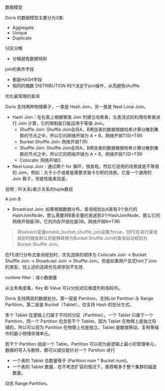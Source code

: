 
数据模型

Doris 的数据模型主要分为3类:
* Aggregate
* Unique
* Duplicate

分区分桶
* 分桶避免数据倾斜

join的条件字段
* 都是HASH字段
* 相同的桶数
DISTRIBUTION KEY决定于join操作，从而避免shuffle.

优化最常用的查询

Doris 支持两种物理算子，一类是 Hash Join，另一类是 Nest Loop Join。
* Hash Join：在右表上根据等值 Join 列建立哈希表，左表流式的利用哈希表进行 Join 计算，它的限制是只能适用于等值 Join。
  * Shuffle Join: Shuffle Join会将A，B两张表的数据根据哈希计算分散到集群的节点之中，所以它的网络开销为 A + B，网络开销T(S)+T(R)
  * Bucket Shuffle Join: 网络开销T(R)
  * Shuffle Join: Shuffle Join会将A，B两张表的数据根据哈希计算分散到集群的节点之中，所以它的网络开销为 A + B，网络开销T(S)+T(R)
  * Colocate: 网络开销0.
* Nest Loop Join：通过两个 for 循环，很直观。然后它适用的场景就是不等值的 Join，例如：大于小于或者是需要求笛卡尔积的场景。它是一个通用的 Join 算子，但是性能表现差。

说明：R(关系)表示关系的tuple数目

A join B
* Broadcast Join: 如果根据数据分布，查询规划出A表有3个执行的HashJoinNode，那么需要将B表全量的发送到3个HashJoinNode，那么它的网络开销是3B，它的内存开销也是3B。网络开销N*T(R)


>将session变量enable_bucket_shuffle_join设置为true，则FE在进行查询规划时就会默认将能够转换为Bucket Shuffle Join的查询自动规划为Bucket Shuffle Join。

在FE进行分布式查询规划时，优先选择的顺序为 Colocate Join -> Bucket Shuffle Join -> Broadcast Join -> Shuffle Join。但是如果用户显式hint了Join的类型，则上述的选择优先顺序则不生效.


runtime filter：减小数据量

从业务角度看，Key 和 Value 可以分别对应维度列和指标列。

Doris 支持两层的数据划分。第一层是 Partition，支持List Partition 与 Range Partition。第二层是 Bucket（Tablet），仅支持 Hash 的划分方式。


多个 Tablet 在逻辑上归属于不同的分区（Partition）。一个 Tablet 只属于一个 Partition，而一个 Partition 包含若干个 Tablet。因为 Tablet 在物理上是独立存储的，所以可以视为 Partition 在物理上也是独立。Tablet 是数据移动、复制等操作的最小物理存储单元。

若干个 Partition 组成一个 Table。Partition 可以视为是逻辑上最小的管理单元，数据的导入与删除，都可以或仅能针对一个 Partition 进行

* 一个表的 Tablet 总数量等于 (Partition num * Bucket num)。
* 一个表的 Tablet 数量，在不考虑扩容的情况下，推荐略多于整个集群的磁盘数量。


动态 Range Partition。